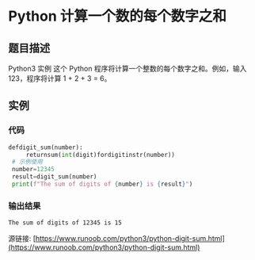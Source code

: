# Python 计算一个数的每个数字之和

## 题目描述
Python3 实例
这个 Python 程序将计算一个整数的每个数字之和。例如，输入 123，程序将计算 1 + 2 + 3 = 6。

## 实例
### 代码
```python
defdigit_sum(number):
     returnsum(int(digit)fordigitinstr(number))
 # 示例使用
 number=12345
 result=digit_sum(number)
 print(f"The sum of digits of {number} is {result}")
```
### 输出结果
```
The sum of digits of 12345 is 15
```
源链接: [https://www.runoob.com/python3/python-digit-sum.html](https://www.runoob.com/python3/python-digit-sum.html)